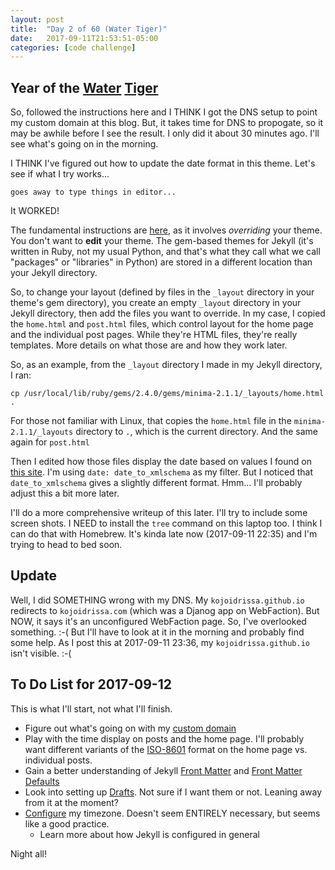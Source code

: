 ```yaml
---
layout: post
title:  "Day 2 of 60 (Water Tiger)"
date:   2017-09-11T21:53:51-05:00
categories: [code challenge]
---
```


## Year of the [Water](https://en.wikipedia.org/wiki/Water_(Wu_Xing)) [Tiger](https://en.wikipedia.org/wiki/https://en.wikipedia.org/wiki/Tiger_(zodiac))

So, followed the instructions here and I THINK I got the DNS setup to point my custom domain at this blog. But, it takes time for DNS to propogate, so it may be awhile before I see the result. I only did it about 30 minutes ago. I'll see what's going on in the morning.

I THINK I've figured out how to update the date format in this theme. Let's see if what I try works...

    goes away to type things in editor...

It WORKED! 

The fundamental instructions are [here](https://jekyllrb.com/docs/themes/), as it involves *overriding* your theme. You don't want to **edit** your theme. The gem-based themes for Jekyll (it's written in Ruby, not my usual Python, and that's what they call what we call "packages" or "libraries" in Python) are stored in a different location than your Jekyll directory.

So, to change your layout (defined by files in the `_layout` directory in your theme's gem directory), you create an empty `_layout` directory in your Jekyll directory, then add the files you want to override. In my case, I copied the `home.html` and `post.html` files, which control layout for the home page and the individual post pages. While they're HTML files, they're really templates. More details on what those are and how they work later.

So, as an example, from the `_layout` directory I made in my Jekyll directory, I ran:

`cp /usr/local/lib/ruby/gems/2.4.0/gems/minima-2.1.1/_layouts/home.html .` 

For those not familiar with Linux, that copies the `home.html` file in the `minima-2.1.1/_layouts` directory to `.`, which is the current directory. And the same again for `post.html` 

Then I edited how those files display the date based on values I found on [this site](https://learn.cloudcannon.com/jekyll/date-formatting/). I'm using `date: date_to_xmlschema` as my filter. But I noticed that `date_to_xmlschema` gives a slightly different format. Hmm... I'll probably adjust this a bit more later.

I'll do a more comprehensive writeup of this later. I'll try to include some screen shots. I NEED to install the `tree` command on this laptop too. I think I can do that with Homebrew. It's kinda late now (2017-09-11 22:35) and I'm trying to head to bed soon.

## Update
Well, I did SOMETHING wrong with my DNS. My `kojoidrissa.github.io` redirects to `kojoidrissa.com` (which was a Djanog app on WebFaction). But NOW, it says it's an unconfigured WebFaction page. So, I've overlooked something. :-( But I'll have to look at it in the morning and probably find some help. As I post this at 2017-09-11 23:36, my `kojoidrissa.github.io` isn't visible. :-(

## To Do List for 2017-09-12
This is what I'll start, not what I'll finish.

-  Figure out what's going on with my [custom domain](https://help.github.com/articles/quick-start-setting-up-a-custom-domain/)
-  Play with the time display on posts and the home page. I'll probably want different variants of the [ISO-8601](https://en.wikipedia.org/wiki/ISO_8601#Calendar_dates) format on the home page vs. individual posts.
-  Gain a better understanding of Jekyll [Front Matter](https://jekyllrb.com/docs/frontmatter/) and [Front Matter Defaults](https://jekyllrb.com/docs/configuration/#front-matter-defaults)
-  Look into setting up [Drafts](https://jekyllrb.com/docs/drafts/). Not sure if I want them or not. Leaning away from it at the moment?
-  [Configure](http://jekyllrb.com/docs/configuration/) my timezone. Doesn't seem ENTIRELY necessary, but seems like a good practice.
    -  Learn more about how Jekyll is configured in general

Night all!


